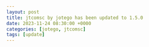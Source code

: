 ```yaml
---
layout: post
title: jtcomsc by jotego has been updated to 1.5.0
date: 2023-11-24 08:30:00 +0000
categories: [jotego, jtcomsc]
tags: [update]
---
```


